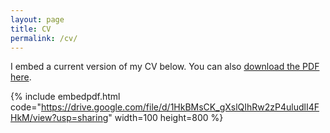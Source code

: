 ```yaml
---
layout: page
title: CV
permalink: /cv/
---
```


I embed a current version of my CV below. You can also [download the PDF here](https:.....).


{% include embedpdf.html code="https://drive.google.com/file/d/1HkBMsCK_gXslQIhRw2zP4uludlI4FHkM/view?usp=sharing" width=100 height=800 %}


